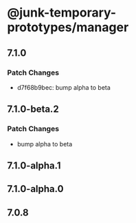 # @junk-temporary-prototypes/manager

## 7.1.0

### Patch Changes

- d7f68b9bec: bump alpha to beta

## 7.1.0-beta.2

### Patch Changes

- bump alpha to beta

## 7.1.0-alpha.1

## 7.1.0-alpha.0

## 7.0.8
